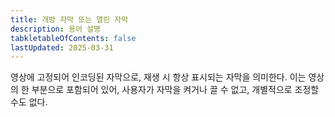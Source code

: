 ```yaml
---
title: 개방 자막 또는 열린 자막
description: 용어 설명
tabkletableOfContents: false
lastUpdated: 2025-03-31
---
```


영상에 고정되어 인코딩된 자막으로, 재생 시 항상 표시되는 자막을 의미한다. 이는 영상의 한 부분으로 포함되어 있어, 사용자가 자막을 켜거나 끌 수 없고, 개별적으로 조정할 수도 없다.